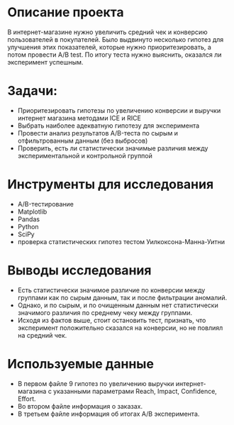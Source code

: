 
# Описание проекта 
В интернет-магазине нужно увеличить средний чек и конверсию пользователей в покупателей. Было выдвинуто несколько гипотез для улучшения этих показателей, которые нужно приоритезировать, а потом провести A/B test. По итогу теста нужно выяснить, оказался ли эксперимент успешным. 

# Задачи: 
* Приоритезировать гипотезы по увеличению конверсии и выручки интернет магазина методами ICE и RICE
* Выбрать наиболее адекватную гипотезу для эксперимента
* Провести анализ результатов A/B-теста по сырым и отфильтрованным данным (без выбросов)
* Проверить, есть ли статистически значимые различия между экспериментальной и контрольной группой 

# Инструменты для исследования
* A/B-тестирование
* Matplotlib
* Pandas
* Python
* SciPy
* проверка статистических гипотез тестом Уилкоксона-Манна-Уитни

# Выводы исследования
* Есть статистически значимое различие по конверсии между группами как по сырым данным, так и после фильтрации аномалий. 
* Однако, и по сырым, и по очищенным данным нет статистически значимого различия по среднему чеку между группами.
* Исходя из фактов выше, стоит остановить тест, признать, что эксперимент положительно сказался на конверсии, но не повлиял на средний чек.

# Используемые данные

- В первом файле 9 гипотез по увеличению выручки интернет-магазина с указанными параметрами Reach, Impact, Confidence, Effort.
- Во втором файле информация о заказах. 
- В третьем файле информация об итогах  А/B эксперимента. 
